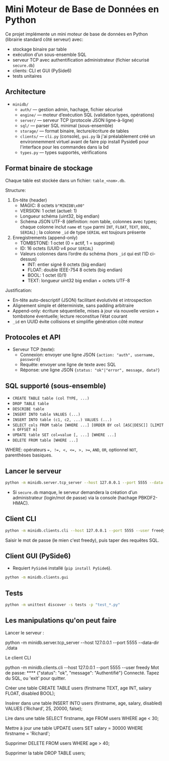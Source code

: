 # Mini Moteur de Base de Données en Python

Ce projet implémente un mini moteur de base de données en Python (librairie standard côté serveur) avec:
- stockage binaire par table
- exécution d’un sous-ensemble SQL
- serveur TCP avec authentification administrateur (fichier sécurisé `secure.db`)
- clients: CLI et GUI (PySide6)
- tests unitaires

## Architecture

- `minidb/`
  - `auth/` — gestion admin, hachage, fichier sécurisé
  - `engine/` — moteur d’exécution SQL (validation types, opérations)
  - `server/` — serveur TCP (protocole JSON ligne-à-ligne)
  - `sql/` — parser SQL minimal (sous-ensemble)
  - `storage/` — format binaire, lecture/écriture de tables
  - `clients/` — `cli.py` (console), `gui.py` là j'ai préalablement créé un environnemment virtuel avant de faire pip install Pyside6 pour l'interface pour les commandes dans la bd
  - `types.py` — types supportés, vérifications

## Format binaire de stockage

Chaque table est stockée dans un fichier: `table_<nom>.db`.

Structure:
1. En-tête (header)
   - MAGIC: 8 octets `b"MINIDB\x00"`
   - VERSION: 1 octet (actuel: 1)
   - Longueur schéma (uint32, big endian)
   - Schéma JSON UTF-8 (définition: nom table, colonnes avec types; chaque colonne inclut `name` et `type` parmi `INT`, `FLOAT`, `TEXT`, `BOOL`, `SERIAL`) ; la colonne `_id` de type `SERIAL` est toujours présente
2. Enregistrements (append-only)
   - TOMBSTONE: 1 octet (0 = actif, 1 = supprimé)
   - ID: 16 octets (UUID v4 pour `SERIAL`)
   - Valeurs colonnes dans l’ordre du schéma (hors `_id` qui est l’ID ci-dessus)
     - INT: entier signé 8 octets (big endian)
     - FLOAT: double IEEE-754 8 octets (big endian)
     - BOOL: 1 octet (0/1)
     - TEXT: longueur uint32 big endian + octets UTF-8

Justification:
- En-tête auto-descriptif (JSON) facilitant évolutivité et introspection
- Alignement simple et déterministe, sans padding arbitraire
- Append-only: écriture séquentielle, mises à jour via nouvelle version + tombstone éventuelle; lecture reconstitue l’état courant
- `_id` en UUID évite collisions et simplifie génération côté moteur

## Protocoles et API

- Serveur TCP (texte):
  - Connexion: envoyer une ligne JSON `{action: "auth", username, password}`
  - Requête: envoyer une ligne de texte avec SQL
  - Réponse: une ligne JSON `{status: "ok"|"error", message, data?}`

## SQL supporté (sous-ensemble)
- `CREATE TABLE table (col TYPE, ...)`
- `DROP TABLE table`
- `DESCRIBE table`
- `INSERT INTO table VALUES (...)`
- `INSERT INTO table (c1, c2, ...) VALUES (...)`
- `SELECT cols FROM table [WHERE ...] [ORDER BY col [ASC|DESC]] [LIMIT n OFFSET m]`
- `UPDATE table SET col=value [, ...] [WHERE ...]`
- `DELETE FROM table [WHERE ...]`

WHERE: opérateurs `=, !=, <, <=, >, >=`, `AND`, `OR`, optionnel `NOT`, parenthèses basiques.

## Lancer le serveur

```bash
python -m minidb.server.tcp_server --host 127.0.0.1 --port 5555 --data-dir ./data
```
- Si `secure.db` manque, le serveur demandera la création d’un administrateur (login/mot de passe) via la console (hachage PBKDF2-HMAC).

## Client CLI

```bash
python -m minidb.clients.cli --host 127.0.0.1 --port 5555 --user freedy
```
Saisir le mot de passe (le mien c'est freedy), puis taper des requêtes SQL.

## Client GUI (PySide6)
- Requiert `PySide6` installé (`pip install PySide6`).
```bash
python -m minidb.clients.gui
```

## Tests

```bash
python -m unittest discover -s tests -p "test_*.py"
```
## Les manipulations qu'on peut faire


Lancer le serveur :

python -m minidb.server.tcp_server --host 127.0.0.1 --port 5555 --data-dir ./data

Le client CLI

python -m minidb.clients.cli --host 127.0.0.1 --port 5555 --user freedy
Mot de passe: ****
{"status": "ok", "message": "Authentifié"}
Connecté. Tapez du SQL, ou 'exit' pour quitter.

Créer une table
CREATE TABLE users (firstname TEXT, age INT, salary FLOAT, disabled BOOL);

Insérer dans une table
INSERT INTO users (firstname, age, salary, disabled) VALUES ('Richard', 25, 20000, false);

Lire dans une table
SELECT firstname, age FROM users WHERE age < 30;

Mettre à jour une table
UPDATE users SET salary = 30000 WHERE firstname = 'Richard';

Supprimer
DELETE FROM users WHERE age > 40;

Supprimer la table
DROP TABLE users;
